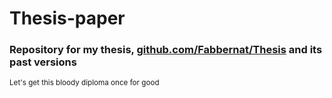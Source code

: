 # Thesis-paper
### Repository for my thesis, [github.com/Fabbernat/Thesis](https://github.com/Fabbernat/Thesis) and its past versions

<sub>Let's get this bloody diploma once for good</sub>
